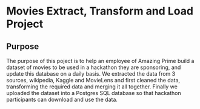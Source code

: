 # Movies Extract, Transform and Load Project

## Purpose
The purpose of this poject is to help an employee of Amazing Prime build a dataset of movies to be used in a hackathon they are sponsoring, and update this database on a daily basis.  We extracted the data from 3 sources, wikipedia, Kaggle and MovieLens and first cleaned the data, transforming the required data and merging it all together. Finally we uploaded the dataset into a Postgres SQL database so that hackathon participants can download and use the data.
